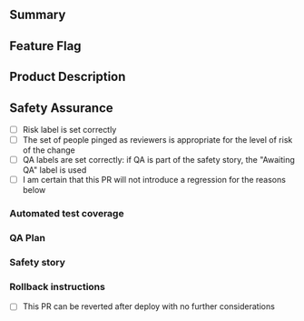 ## Summary
<!--
    Provide a link to the ticket or document which prompted this change,
    Describe the rationale and design decisions.
-->

## Feature Flag
<!-- If this is specific to a feature flag, which one? -->

## Product Description
<!-- For non-invisible changes, describe user-facing effects. -->

## Safety Assurance

- [ ] Risk label is set correctly
- [ ] The set of people pinged as reviewers is appropriate for the level of risk of the change
- [ ] QA labels are set correctly: if QA is part of the safety story, the "Awaiting QA" label is used
- [ ] I am certain that this PR will not introduce a regression for the reasons below

### Automated test coverage

<!-- Identify the related test coverage and the tests it would catch -->

### QA Plan

<!--
- Describe QA plan that along with automated test coverages proves this PR is regression free
- Link to QA Ticket
-->

### Safety story
<!--
Describe any other pieces to the safety story including
local testing, why the change is inherently safe, and/or plans to limit the blast radius of a defect.
-->

### Rollback instructions

<!--
If this PR follows standards of revertability, check the box below.
Otherwise replace it with detailed instructions or reasons a rollback is impossible.
-->

- [ ] This PR can be reverted after deploy with no further considerations 
